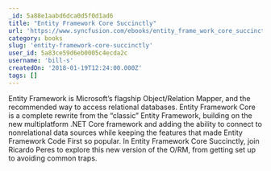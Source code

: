 ```yaml
---
_id: 5a88e1aabd6dca0d5f0d1ad6
title: "Entity Framework Core Succinctly"
url: 'https://www.syncfusion.com/ebooks/entity_frame_work_core_succinctly'
category: books
slug: 'entity-framework-core-succinctly'
user_id: 5a83ce59d6eb0005c4ecda2c
username: 'bill-s'
createdOn: '2018-01-19T12:24:00.000Z'
tags: []
---
```


Entity Framework is Microsoft’s flagship Object/Relation Mapper, and the recommended way to access relational databases. Entity Framework Core is a complete rewrite from the “classic” Entity Framework, building on the new multiplatform .NET Core framework and adding the ability to connect to nonrelational data sources while keeping the features that made Entity Framework Code First so popular. In Entity Framework Core Succinctly, join Ricardo Peres to explore this new version of the O/RM, from getting set up to avoiding common traps.
